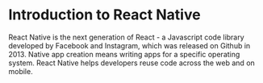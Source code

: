 # Introduction to React Native
React Native is the next generation of React - a Javascript code library developed by Facebook and Instagram, which was released on Github in 2013. Native app creation means writing apps for a specific operating system. 
React Native helps developers reuse code across the web and on mobile.
